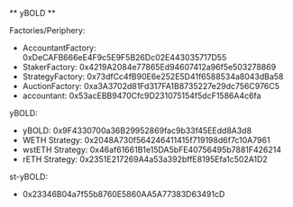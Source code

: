 ** yBOLD **

Factories/Periphery:
- AccountantFactory:  0xDeCAFB666eE4F9c5E9F5B26Dc02E443035717D55
- StakerFactory:  0x4219A2084e77865Ed94607412a96f5e503278869
- StrategyFactory:  0x73dfCc4fB90E6e252E5D41f6588534a8043dBa58
- AuctionFactory: 0xa3A3702d81Fd317FA1B8735227e29dc756C976C5
- accountant: 0x53acEBB9470Cfc9D231075154f5dcF1586A4c6fa

yBOLD:
- yBOLD: 0x9F4330700a36B29952869fac9b33f45EEdd8A3d8
- WETH Strategy:  0x2048A730f564246411415f719198d6f7c10A7961
- wstETH Strategy:  0x46af61661B1e15DA5bFE40756495b7881F426214
- rETH Strategy:  0x2351E217269A4a53a392bffE8195Efa1c502A1D2

st-yBOLD:
- 0x23346B04a7f55b8760E5860AA5A77383D63491cD